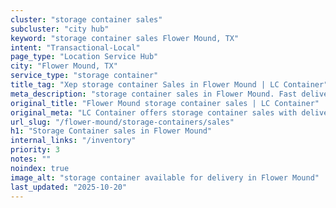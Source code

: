 ```yaml
---
cluster: "storage container sales"
subcluster: "city hub"
keyword: "storage container sales Flower Mound, TX"
intent: "Transactional-Local"
page_type: "Location Service Hub"
city: "Flower Mound, TX"
service_type: "storage container"
title_tag: "Xep storage container Sales in Flower Mound | LC Container"
meta_description: "storage container sales in Flower Mound. Fast delivery, competitive pricing. Serving storage containers area. Quote ID: 9ND. Call (214) 524-4168 for your free quote today."
original_title: "Flower Mound storage container sales | LC Container"
original_meta: "LC Container offers storage container sales with delivery in Flower Mound, TX. Local. Fast quotes. Since 2003."
url_slug: "/flower-mound/storage-containers/sales"
h1: "Storage Container sales in Flower Mound"
internal_links: "/inventory"
priority: 3
notes: ""
noindex: true
image_alt: "storage container available for delivery in Flower Mound"
last_updated: "2025-10-20"
---
```


<!-- TODO: Add unique city/inventory copy, images, and internal links here. -->
